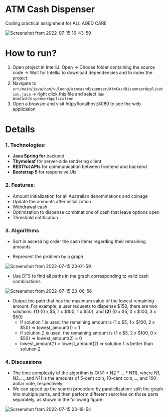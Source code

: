 # ATM Cash Dispenser

Coding practical assignment for ALL AGED CARE

![Screenshot from 2022-07-15 16-43-59](https://user-images.githubusercontent.com/8142030/179166832-8c904163-eee6-4cc5-ab5d-b68df16ec0f5.png)

# How to run?

1. Open project in IntelliJ: Open -> Choose folder containing the source code -> Wait for IntelliJ to download dependencies and to index the project.
2. Navigate to `src/main/java/com/vuluong/atmcashdispenser/AtmCashDispenserApplication.java` -> right click this file and select `Run AtmCashDispenserApplication`
3. Open a browser and visit http://localhost:8080 to see the web application

# Details

### 1. Technologies: 
  - **Java Spring for** backend
  - **Thymeleaf** for server-side rendering client
  - **RESTful APIs** for communication between frontend and backend
  - **Bootstrap 5** for responsive UIs
 
### 2. Features:
  - Amount initialization for all Australian denominations and coinage
  - Update the amounts after initialization
  - Withdrawal cash
  - Optimization to dispense combinations of cash that leave options open
  - Threshold notification
  
### 3. Algorithms
  - Sort in ascesding order the cash items regarding their remaining amounts
  
  - Represent the problem by a graph
  
  ![Screenshot from 2022-07-15 23-01-59](https://user-images.githubusercontent.com/8142030/179228328-c416f1b2-98a8-4737-82c9-1671c8532712.png)
  
  - Use DFS to find all paths in the graph corresponding to valid cash combinations
  
  ![Screenshot from 2022-07-15 23-06-56](https://user-images.githubusercontent.com/8142030/179229167-05583b0f-924b-457a-afc5-e22ce694ae93.png)
  
  - Output the path that has the maximum value of the lowest remaining amount. For example, a user requests to dispense $150, there are two solutions: **(1)** {0 x $5, 1 x $100, 1 x $50}, and **(2)** {0 x $5, 0 x $100, 3 x $50}
    - If solution 1 is used, the remaining amount is {1 x $5, 1 x $100, 2 x $50} => lowest_amount(1) = 1
    - If solution 2 is used, the remaining amount is {1 x $5, 2 x $100, 0 x $50} => lowest_amount(2) = 0
    - lowest_amount(1) > lowest_amount(2) => solution 1 is better than solution 2

### 4. Discussions
  - The time complexity of the algorithm is O(N1 * N2 * ... * N11), where N1, N2,..., and N11 is the amounts of 5-cent coin, 10-cent coin,..., and 100-dollar note, respectively.
  - We can speed up the search procedure by parallelization: split the graph into multiple parts, and then perform different searches on those parts separately, as shown in the following figure:
  
  ![Screenshot from 2022-07-15 23-19-54](https://user-images.githubusercontent.com/8142030/179231270-cdcb0309-2934-42b5-8ec5-61c1c1bec880.png)

  
